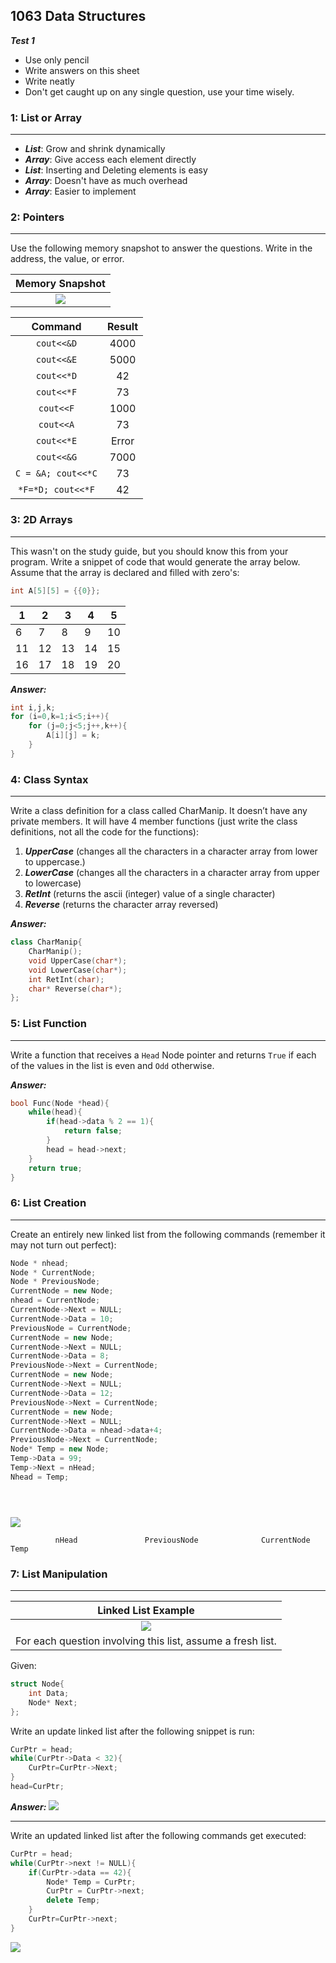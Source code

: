 ## 1063 Data Structures
***Test 1***

- Use only pencil
- Write answers on this sheet
- Write neatly
- Don't get caught up on any single question, use your time wisely.


### 1: List or Array
-----

- ***List***: Grow and shrink dynamically
- ***Array***: Give access each element directly
- ***List***: Inserting and Deleting elements is easy
- ***Array***: Doesn't have as much overhead
- ***Array***: Easier to implement


### 2: Pointers
-----

Use the following memory snapshot to answer the questions. Write in the address, the value, or error.

| Memory Snapshot |
|:-------------:|
| ![](https://d3vv6lp55qjaqc.cloudfront.net/items/1s0J3A0J2T3i1l0p2g2b/pointer_memory.png?X-CloudApp-Visitor-Id=1094421) |

| Command           | Result |
|:-----------------:|:------:|
|  `cout<<&D`       |   4000 |
|  `cout<<&E`       | 5000 |
|  `cout<<*D`       |   42 |
|  `cout<<*F`       |   73 |
|  `cout<<F`        |   1000 |
|  `cout<<A`        |   73     |
|  `cout<<*E`       |   Error  |
| `cout<<&G`        |   7000   |
| `C = &A; cout<<*C`|   73     |
|  `*F=*D; cout<<*F`|   42     |

### 3: 2D Arrays
-----

This wasn't on the study guide, but you should know this from your program. Write a snippet of code that would generate the array below. Assume that the array is declared and filled with zero's:

```cpp
int A[5][5] = {{0}}; 
```
| 1  | 2  | 3  | 4  | 5  |
|----|----|----|----|----|
| 6  | 7  | 8  | 9  | 10 |
| 11 | 12 | 13 | 14 | 15 |
| 16 | 17 | 18 | 19 | 20 |

***Answer:***
```cpp
int i,j,k;
for (i=0,k=1;i<5;i++){
    for (j=0;j<5;j++,k++){
        A[i][j] = k;
    }
}
```


### 4: Class Syntax
-----

Write a class definition for a class called CharManip. It doesn’t have any private members. It will have 4 member functions (just write the class definitions, not all the code for the functions):

1. ***UpperCase*** (changes all the characters in a character array from lower to uppercase.)
1. ***LowerCase*** (changes all the characters in a character array from upper to lowercase)
1. ***RetInt*** (returns the ascii (integer) value of a single character)
1. ***Reverse*** (returns the character array reversed)

***Answer:***
```cpp
class CharManip{
    CharManip();
    void UpperCase(char*);
    void LowerCase(char*);
    int RetInt(char);
    char* Reverse(char*);
};
```

### 5: List Function
-----

Write a function that receives a `Head` Node pointer and returns `True` if each of the values in the list is even and `Odd` otherwise.

***Answer:***
```cpp
bool Func(Node *head){
    while(head){
        if(head->data % 2 == 1){
            return false;
        }
        head = head->next;
    }
    return true;
}
```

### 6: List Creation
-----

Create an entirely new linked list from the following commands (remember it may not turn out perfect):

```cpp
Node * nhead;
Node * CurrentNode;
Node * PreviousNode;
CurrentNode = new Node;
nhead = CurrentNode;
CurrentNode->Next = NULL;
CurrentNode->Data = 10;
PreviousNode = CurrentNode;
CurrentNode = new Node;
CurrentNode->Next = NULL;
CurrentNode->Data = 8;
PreviousNode->Next = CurrentNode;
CurrentNode = new Node;
CurrentNode->Next = NULL;
CurrentNode->Data = 12;
PreviousNode->Next = CurrentNode;
CurrentNode = new Node;
CurrentNode->Next = NULL;
CurrentNode->Data = nhead->data+4;
PreviousNode->Next = CurrentNode;
Node* Temp = new Node;
Temp->Data = 99;
Temp->Next = nHead;
Nhead = Temp;
```

```
        
        
```

![](https://d3vv6lp55qjaqc.cloudfront.net/items/2b3b2A1U3l3E1a32000u/dupes.png?X-CloudApp-Visitor-Id=1094421)


```
          nHead               PreviousNode              CurrentNode           Temp
```


### 7: List Manipulation
-----

| Linked List Example |
|:-------------:|
| ![](https://d3vv6lp55qjaqc.cloudfront.net/items/020M2443090H3x1O0M2K/Screen%20Shot%202017-02-10%20at%2012.01.07%20PM.png) |
| For each question involving this list, assume a fresh list. |

Given: 

```cpp
struct Node{
    int Data;
    Node* Next;
};
```

Write an update linked list after the following snippet is run:

```cpp
CurPtr = head;
while(CurPtr->Data < 32){
    CurPtr=CurPtr->Next;
}
head=CurPtr;
```
***Answer:***
![](https://d3vv6lp55qjaqc.cloudfront.net/items/3L0R0E45211h0s3j3A2a/solution7a.png?X-CloudApp-Visitor-Id=1094421)

-----

Write an updated linked list after the following commands get executed:

```cpp
CurPtr = head;
while(CurPtr->next != NULL){
    if(CurPtr->data == 42){
        Node* Temp = CurPtr;
        CurPtr = CurPtr->next;
        delete Temp; 
    }
    CurPtr=CurPtr->next;
}
```
![](https://d3vv6lp55qjaqc.cloudfront.net/items/3k3A1A3Q3X3m1s0M290k/listhelp.png?X-CloudApp-Visitor-Id=1094421)

